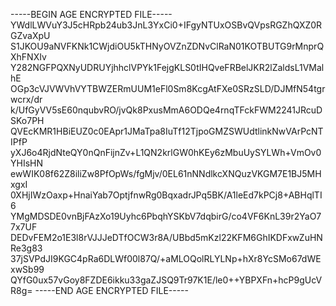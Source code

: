 -----BEGIN AGE ENCRYPTED FILE-----
YWdlLWVuY3J5cHRpb24ub3JnL3YxCi0+IFgyNTUxOSBvQVpsRGZhQXZ0RGZvaXpU
S1JKOU9aNVFKNk1CWjdiOU5kTHNyOVZnZDNvClRaN01KOTBUTG9rMnprQXhFNXIv
Y282NGFPQXNyUDRUYjhhclVPYk1FejgKLS0tIHQveFRBelJKR2lZaldsL1VMalhE
OGp3cVJVWVhVYTBWZERmUUM1eFl0Sm8KcgAtFXe0SRzSLD/DJMfN54tgrwcrx/dr
k/UfGyVV5sE60nqubvRO/jvQk8PxusMmA6ODQe4rnqTFckFWM2241JRcuDSKo7PH
QVEcKMR1HBiEUZ0c0EApr1JMaTpa8IuTf12TjpoGMZSWUdtlinkNwVArPcNTIPfP
yXJ6o4RjdNteQY0nQnFijnZv+L1QN2krlGW0hKEy6zMbuUySYLWh+VmOv0YHIsHN
ewWIK08f62Z8iliZw8PfOpWs/fgMjv/0EL61nNNdlkcXNQuzVKGM7E1BJ5MHxgxI
0XHjIWzOaxp+HnaiYab7OptjfnwRg0BqxadrJPq5BK/A1leEd7kPCj8+ABHqlTI6
YMgMDSDE0vnBjFAzXo19Uyhc6PbqhYSKbV7dqbirG/co4VF6KnL39r2YaO77x7UF
DEDvFEM2o1E3l8rVJJJeDTfOCW3r8A/UBbd5mKzl22KFM6GhIKDFxwZuHNRe3g83
37jSVPdJI9KGC4pRa6DLWf00l87Q/+aMLOQolRLYLNp+hXr8YcSMo67dWExwSb99
QYfG0ux57vGoy8FZDE6ikku33gaZJSQ9Tr97K1E/le0++YBPXFn+hcP9gUcVR8g=
-----END AGE ENCRYPTED FILE-----

